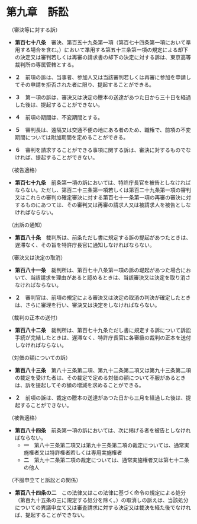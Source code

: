 # 第九章　訴訟
　（審決等に対する訴）

* __第百七十八条__　審決、第百五十九条第一項（第百七十四条第一項において準用する場合を含む。）において準用する第五十三条第一項の規定による却下の決定又は審判若しくは再審の請求書の却下の決定に対する訴は、東京高等裁判所の専属管轄とする。

* __２__　前項の訴は、当事者、参加人又は当該審判若しくは再審に参加を申請してその申請を拒否された者に限り、提起することができる。

* __３__　第一項の訴は、審決又は決定の謄本の送達があつた日から三十日を経過した後は、提起することができない。

* __４__　前項の期間は、不変期間とする。

* __５__　審判長は、遠隔又は交通不便の地にある者のため、職権で、前項の不変期間については附加期間を定めることができる。

* __６__　審判を請求することができる事項に関する訴は、審決に対するものでなければ、提起することができない。

　（被告適格）

* __第百七十九条__　前条第一項の訴においては、特許庁長官を被告としなければならない。ただし、第百二十三条第一項若しくは第百二十九条第一項の審判又はこれらの審判の確定審決に対する第百七十一条第一項の再審の審決に対するものにあつては、その審判又は再審の請求人又は被請求人を被告としなければならない。

　（出訴の通知）

* __第百八十条__　裁判所は、前条ただし書に規定する訴の提起があつたときは、遅滞なく、その旨を特許庁長官に通知しなければならない。

　（審決又は決定の取消）

* __第百八十一条__　裁判所は、第百七十八条第一項の訴の堤起があつた場合において、当該請求を理由があると認めるときは、当該審決又は決定を取り消さなければならない。

* __２__　審判官は、前項の規定による審決又は決定の取消の判決が確定したときは、さらに審理を行い、審決又は決定をしなければならない。

　（裁判の正本の送付）

* __第百八十二条__　裁判所は、第百七十九条ただし書に規定する訴について訴訟手続が完結したときは、遅滞なく、特許庁長官に各審級の裁判の正本を送付しなければならない。

　（対価の額についての訴）

* __第百八十三条__　第八十三条第二項、第九十二条第二項又は第九十三条第二項の裁定を受けた者は、その裁定で定める対価の額について不服があるときは、訴を提起してその額の増減を求めることができる。

* __２__　前項の訴は、裁定の謄本の送達があつた日から三月を経過した後は、提起することができない。

　（被告適格）

* __第百八十四条__　前条第一項の訴においては、次に掲げる者を被告としなければならない。
	- __一__　第八十三条第二項又は第九十三条第二項の裁定については、通常実施権者又は特許権者若しくは専用実施権者
	- __二__　第九十二条第二項の裁定については、通常実施権者又は第七十二条の他人

　（不服申立てと訴訟との関係）
* __第百八十四条の二__　この法律又はこの法律に基づく命令の規定による処分（第百九十五条の三に規定する処分を除く。）の取消しの訴えは、当該処分についての異議申立て又は審査請求に対する決定又は裁決を経た後でなければ、提起することができない。
